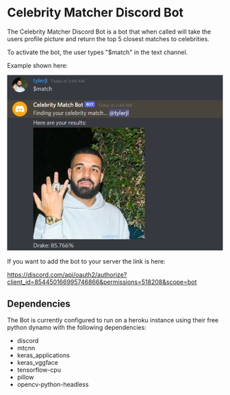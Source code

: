 ﻿# Celebrity Matcher Discord Bot

The Celebrity Matcher Discord Bot is a bot that when called will take the users profile picture and return the top 5 closest matches to celebrities.

To activate the bot, the user types "$match" in the text channel.

Example shown here:

![Screenshot of the bot in action, my profile picture is Drake and the bot returns Drake as a match.](DrakeExample.jpg)

If you want to add the bot to your server the link is here:

https://discord.com/api/oauth2/authorize?client_id=854450166995746866&permissions=518208&scope=bot

## Dependencies

The Bot is currently configured to run on a heroku instance using their free python dynamo with the following dependencies:

- discord
- mtcnn
- keras_applications
- keras_vggface
- tensorflow-cpu
- pillow
- opencv-python-headless
